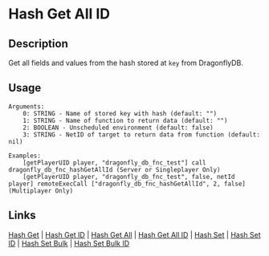 # Hash Get All ID

## Description

Get all fields and values from the hash stored at `key` from DragonflyDB.

## Usage

```sqf
Arguments:
	0: STRING - Name of stored key with hash (default: "")
	1: STRING - Name of function to return data (default: "")
	2: BOOLEAN - Unscheduled environment (default: false)
	3: STRING - NetID of target to return data from function (default: nil)

Examples:
	[getPlayerUID player, "dragonfly_db_fnc_test"] call dragonfly_db_fnc_hashGetAllId (Server or Singleplayer Only)
	[getPlayerUID player, "dragonfly_db_fnc_test", false, netId player] remoteExecCall ["dragonfly_db_fnc_hashGetAllId", 2, false] (Multiplayer Only)
```

## Links

[Hash Get](hashes/hashGet.md) |
[Hash Get ID](hashes/hashGetId.md) |
[Hash Get All](hashes/hashGetAll.md) |
[Hash Get All ID](hashes/hashGetAllId.md) |
[Hash Set](hashes/hashSet.md) |
[Hash Set ID](hashes/hashSetId.md) |
[Hash Set Bulk](hashes/hashSetBulk.md) |
[Hash Set Bulk ID](hashes/hashSetBulkId.md)
